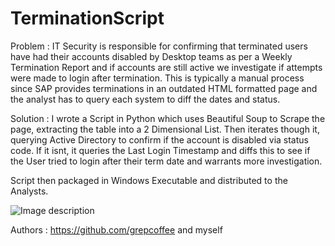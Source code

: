 # TerminationScript

Problem : 
IT Security is responsible for confirming that terminated users have had their accounts disabled by Desktop teams as per a Weekly Termination Report and if accounts are still active we investigate if attempts were made to login after termination. 
 This is typically a manual process since SAP provides terminations in an outdated HTML formatted page and the analyst has to query each system to diff the dates and status.

Solution : 
I wrote a Script in Python which uses Beautiful Soup to Scrape the page, extracting the table into a 2 Dimensional List. Then iterates though it, querying Active Directory to confirm if the account is disabled via status code. If it isnt, it queries the Last Login Timestamp and diffs this to see if the User tried to login after their term date and warrants more investigation. 

Script then packaged in Windows Executable and distributed to the Analysts. 

![Image description](https://lh3.googleusercontent.com/Mk4Wiaol11g-PiUYmcPTb630fsnirFzeIRRzlNM7oHWzTI20-xQgtyZHoKVq8trsOROzvL1HPwYKTP3tEA2KviFLXVQBCdDrninxJJlLU1LSLIldo5YUdNHbzT24u35SVjMo8ymQ2GOwoxMN6RB93ObD6kQrqYgj6_XQSXMm18mWEj8rOqZZ2irlb3AYC1Tayal4XJl9SzPZBpa2AmWa7ts-ZKTLbNZPCikwigwxJMpAEJy2wYyW76D194GPMkVcEagveEE4-GvzZ2JtGPNuTXIUTDyvFG0HRid_HYN76_2B4aKtaQaV2Sju3p3F2hU9N-BQb6i0GTFVCECJNFQlaJ_8r3UD0RNcf9i42HO8KqYQeH5ClQ_wK2gpvDbuanOgkuB45QEpEzf6mOaNj3un9W3UM64rrgfQEoNytUFuCRqxSdNrEVZDw3Ks35Nc6gRcTaLpx6GXJQKKoTILGkEKXbxNv8fMJ5B9NF530pQb0fdmCEcHMf_TmLytpo-jL6-bfJcm80rMtlXnv2GlwVgz3LqsL4yAoh88zhRIv3bFNAWQp-EvEYSev7TXCLoUtrObqiWahw8ltLzjhQ1Aa3kvrQEv4w1TBZQ2EU3J0lLKxd_4KqYkwNTX1KK-2mZ8TyomUgagEhXjA3K4ERduDgnUM9cfMYef1Xz4b9_L_p9fPkw8Kvc6yqRUkn2-wQ3m0hg=w1160-h760-no)

Authors : https://github.com/grepcoffee and myself 
